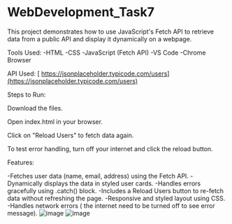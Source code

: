 # WebDevelopment_Task7
This project demonstrates how to use JavaScript's Fetch API to retrieve data from a public API and display it dynamically on a webpage.

Tools Used:
 -HTML
 -CSS
 -JavaScript (Fetch API)
 -VS Code
 -Chrome Browser
 
 API Used:
  [ https://jsonplaceholder.typicode.com/users](https://jsonplaceholder.typicode.com/users)

Steps to Run:

   Download the files.
   
   Open index.html in your browser.
   
   Click on "Reload Users" to fetch data again.

To test error handling, turn off your internet and click the reload button.



Features:

-Fetches user data (name, email, address) using the Fetch API.
-Dynamically displays the data in styled user cards.
-Handles errors gracefully using .catch() block.
-Includes a Reload Users button to re-fetch data without refreshing the page.
-Responsive and styled layout using CSS.
-Handles network errors ( the internet need to be turned off to see error message).
 ![image](https://github.com/user-attachments/assets/e48110bf-3beb-4c03-bd36-7d05e5adde70)
 ![image](https://github.com/user-attachments/assets/cf8023a1-ab93-40d5-af35-48d456b66ad5)




